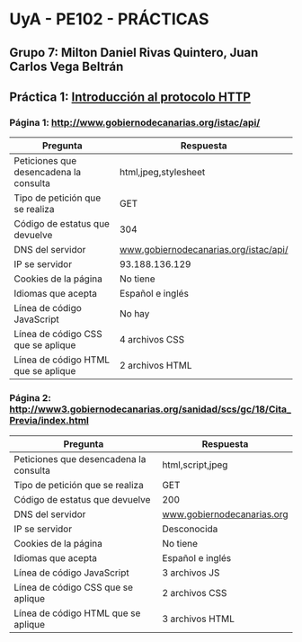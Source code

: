 # UyA - PE102 - PRÁCTICAS
## Grupo 7: Milton Daniel Rivas Quintero, Juan Carlos Vega Beltrán


## Práctica 1: [Introducción al protocolo HTTP](https://github.com/Nitro1000/UyA/blob/master/Practica_1/Practica1.md)




### Página 1:  http://www.gobiernodecanarias.org/istac/api/

| Pregunta                               | Respuesta                 |
| ------ | ----------- |
| Peticiones que desencadena la consulta | html,jpeg,stylesheet      |
| Tipo de petición que se realiza        | GET                       |
| Código de estatus que devuelve         | 304                       |
| DNS del servidor                       |www.gobiernodecanarias.org/istac/api/ |
| IP se servidor                         | 93.188.136.129            |
| Cookies de la página                   | No tiene                  |
| Idiomas que acepta                     | Español e inglés          |
| Línea de código JavaScript             | No hay                    |
| Línea de código CSS que se aplique     | 4 archivos CSS            |
| Línea de código HTML que se aplique    | 2 archivos HTML           |


### Página 2:  http://www3.gobiernodecanarias.org/sanidad/scs/gc/18/Cita_Previa/index.html

| Pregunta                               | Respuesta                 |
| ------ | ----------- |
| Peticiones que desencadena la consulta | html,script,jpeg          |
| Tipo de petición que se realiza        | GET                       |
| Código de estatus que devuelve         | 200                       |
| DNS del servidor                       |www.gobiernodecanarias.org |
| IP se servidor                         | Desconocida               |
| Cookies de la página                   | No tiene                  |
| Idiomas que acepta                     | Español e inglés          |
| Línea de código JavaScript             | 3 archivos JS             |
| Línea de código CSS que se aplique     | 2 archivos CSS            |
| Línea de código HTML que se aplique    | 3 archivos HTML           |





